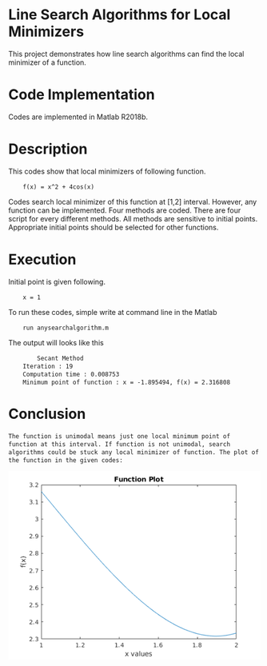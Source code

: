 # Line Search Algorithms for Local Minimizers
This project demonstrates how line search algorithms can find the local minimizer of a function.
# Code Implementation
Codes are implemented in Matlab R2018b.
# Description
This codes show that local minimizers of following function.
```
    f(x) = x^2 + 4cos(x)
```
Codes search local minimizer of this function at [1,2] interval. However, any function can be implemented. Four methods are coded. There are four script for every different methods. All methods are sensitive to initial points. Appropriate initial points should be selected for other functions. 
# Execution
Initial point is given following.
```
    x = 1
```
To run these codes, simple write at command line in the Matlab
```
    run anysearchalgorithm.m         
```
The output will looks like this
``` 
        Secant Method
    Iteration : 19
    Computation time : 0.008753
    Minimum point of function : x = -1.895494, f(x) = 2.316808
```
# Conclusion
    The function is unimodal means just one local minimum point of function at this interval. If function is not unimodal, search algorithms could be stuck any local minimizer of function. The plot of the function in the given codes:
![plot](plot.png)